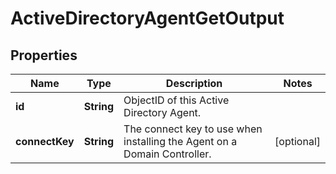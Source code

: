 
# ActiveDirectoryAgentGetOutput

## Properties
Name | Type | Description | Notes
------------ | ------------- | ------------- | -------------
**id** | **String** | ObjectID of this Active Directory Agent. | 
**connectKey** | **String** | The connect key to use when installing the Agent on a Domain Controller. |  [optional]



